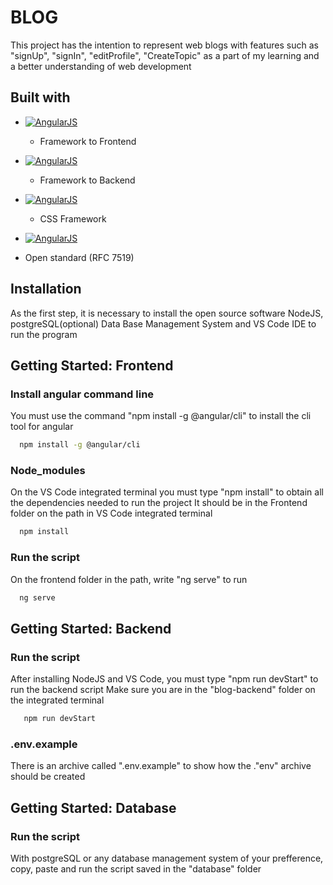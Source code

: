 # BLOG
 This project has the intention to represent web blogs with features such as "signUp", "signIn", "editProfile", "CreateTopic" as a part of my learning and a better understanding of web development

## Built with
- [![AngularJS](https://angular.io/assets/images/logos/angular/angular.png)](https://angular.io/)
  - Framework to Frontend
    
- [![AngularJS](https://upload.wikimedia.org/wikipedia/commons/6/64/Expressjs.png)](https://expressjs.com/)
  - Framework to Backend

- [![AngularJS](https://upload.wikimedia.org/wikipedia/commons/thumb/d/d5/Tailwind_CSS_Logo.svg/320px-Tailwind_CSS_Logo.svg.png)](https://tailwindcss.com/)
  - CSS Framework
 
 - [![AngularJS](https://seeklogo.com/images/J/json-web-tokens-jwt-io-logo-C003DEC47A-seeklogo.com.png)](https://jwt.io/)
  - Open standard (RFC 7519)

## Installation
As the first step, it is necessary to install the open source software NodeJS, postgreSQL(optional) Data Base Management System and VS Code IDE to run the program

## Getting Started: Frontend 
 ### Install angular command line
   You must use the command "npm install -g @angular/cli" to install the cli tool for angular
   ```bash
     npm install -g @angular/cli
   ```
 ### Node_modules
   On the VS Code integrated terminal you must type "npm install" to obtain all the dependencies needed to run the project
   It should be in the Frontend folder on the path in VS Code integrated terminal
   ```bash
     npm install
   ```
 ### Run the script
   On the frontend folder in the path, write "ng serve" to run
   ```bash
     ng serve
   ```
## Getting Started: Backend
 ### Run the script
  After installing NodeJS and VS Code, you must type "npm run devStart" to run the backend script
  Make sure you are in the "blog-backend" folder on the integrated terminal
  ```bash
     npm run devStart
   ```
 ### .env.example
  There is an archive called ".env.example" to show how the ."env" archive should be created
  
## Getting Started: Database  
 ### Run the script
   With postgreSQL or any database management system of your prefference, copy, paste and run the script saved in the "database" folder

